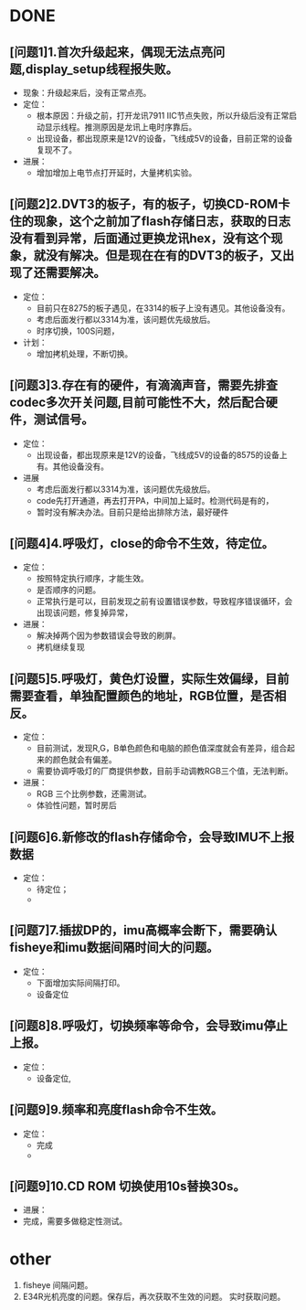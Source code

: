 # DONE

## [问题1]1.首次升级起来，偶现无法点亮问题,display_setup线程报失败。
- 现象：升级起来后，没有正常点亮。
- 定位：
  - 根本原因：升级之前，打开龙讯7911 IIC节点失败，所以升级后没有正常启动显示线程。推测原因是龙讯上电时序靠后。
  - 出现设备，都出现原来是12V的设备，飞线成5V的设备，目前正常的设备复现不了。
- 进展：
  - 增加增加上电节点打开延时，大量拷机实验。

## [问题2]2.DVT3的板子，有的板子，切换CD-ROM卡住的现象，这个之前加了flash存储日志，获取的日志没有看到异常，后面通过更换龙讯hex，没有这个现象，就没有解决。但是现在在有的DVT3的板子，又出现了还需要解决。
- 定位：
    - 目前只在8275的板子遇见，在3314的板子上没有遇见。其他设备没有。
    - 考虑后面发行都以3314为准，该问题优先级放后。
    - 时序切换，100S问题，
- 计划：
    - 增加拷机处理，不断切换。 
  
## [问题3]3.存在有的硬件，有滴滴声音，需要先排查codec多次开关问题,目前可能性不大，然后配合硬件，测试信号。
- 定位：
  - 出现设备，都出现原来是12V的设备，飞线成5V的设备的8575的设备上有。其他设备没有。
- 进展
  - 考虑后面发行都以3314为准，该问题优先级放后。
  - code先打开通道，再去打开PA，中间加上延时。检测代码是有的，
  - 暂时没有解决办法。目前只是给出排除方法，最好硬件
 ## [问题4]4.呼吸灯，close的命令不生效，待定位。
- 定位：
  - 按照特定执行顺序，才能生效。
  - 是否顺序的问题。
  - 正常执行是可以，目前发现之前有设置错误参数，导致程序错误循环，会出现该问题，修复掉异常，
- 进展：
  - 解决掉两个因为参数错误会导致的刷屏。
  - 拷机继续复现
 ## [问题5]5.呼吸灯，黄色灯设置，实际生效偏绿，目前需要查看，单独配置颜色的地址，RGB位置，是否相反。
- 定位：
    - 目前测试，发现R,G，B单色颜色和电脑的颜色值深度就会有差异，组合起来的颜色就会有偏差。
    - 需要协调呼吸灯的厂商提供参数，目前手动调教RGB三个值，无法判断。
- 进展：
    - RGB 三个比例参数，还需测试。  
    - 体验性问题，暂时房后
## [问题6]6.新修改的flash存储命令，会导致IMU不上报数据
- 定位：
    - 待定位；
    -  
## [问题7]7.插拔DP的，imu高概率会断下，需要确认fisheye和imu数据间隔时间大的问题。
- 定位：
    - 下面增加实际间隔打印。
    - 设备定位
## [问题8]8.呼吸灯，切换频率等命令，会导致imu停止上报。
- 定位：
    - 设备定位,
## [问题9]9.频率和亮度flash命令不生效。
- 定位：
    -  完成
    -  
## [问题9]10.CD ROM 切换使用10s替换30s。
- 进展：
-  完成，需要多做稳定性测试。


# other
1. fisheye 间隔问题。
2. E34R光机亮度的问题。保存后，再次获取不生效的问题。 实时获取问题。


